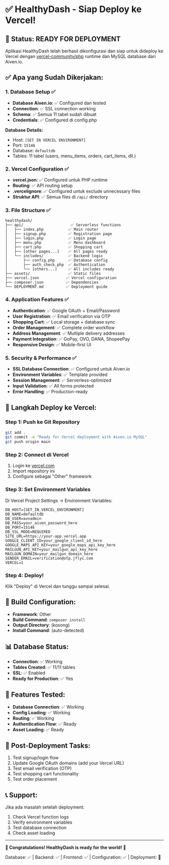 # ✅ HealthyDash - Siap Deploy ke Vercel!

## 🎉 Status: **READY FOR DEPLOYMENT**

Aplikasi HealthyDash telah berhasil dikonfigurasi dan siap untuk dideploy ke Vercel dengan [vercel-community/php](https://github.com/vercel-community/php) runtime dan MySQL database dari Aiven.io.

## ✅ Apa yang Sudah Dikerjakan:

### 1. **Database Setup** ✅

- **Database Aiven.io**: ✅ Configured dan tested
- **Connection**: ✅ SSL connection working
- **Schema**: ✅ Semua 11 tabel sudah dibuat
- **Credentials**: ✅ Configured di config.php

**Database Details:**

- Host: `[SET IN VERCEL ENVIRONMENT]`
- Port: `15146`
- Database: `defaultdb`
- Tables: 11 tabel (users, menu_items, orders, cart_items, dll.)

### 2. **Vercel Configuration** ✅

- **vercel.json**: ✅ Configured untuk PHP runtime
- **Routing**: ✅ API routing setup
- **.vercelignore**: ✅ Configured untuk exclude unnecessary files
- **Struktur API**: ✅ Semua files di `/api/` directory

### 3. **File Structure** ✅

```
healthydash/
├── api/                     ✅ Serverless functions
│   ├── index.php           ✅ Main router
│   ├── signup.php          ✅ Registration page
│   ├── login.php           ✅ Login page
│   ├── menu.php            ✅ Menu dashboard
│   ├── cart.php            ✅ Shopping cart
│   ├── [other pages...]    ✅ All pages ready
│   └── includes/           ✅ Backend logic
│       ├── config.php      ✅ Database config
│       ├── auth_check.php  ✅ Authentication
│       └── [others...]     ✅ All includes ready
├── assets/                 ✅ Static files
├── vercel.json            ✅ Vercel configuration
├── composer.json          ✅ Dependencies
└── DEPLOYMENT.md          ✅ Deployment guide
```

### 4. **Application Features** ✅

- **Authentication**: ✅ Google OAuth + Email/Password
- **User Registration**: ✅ Email verification via OTP
- **Shopping Cart**: ✅ Local storage + database sync
- **Order Management**: ✅ Complete order workflow
- **Address Management**: ✅ Multiple delivery addresses
- **Payment Integration**: ✅ GoPay, OVO, DANA, ShopeePay
- **Responsive Design**: ✅ Mobile-first UI

### 5. **Security & Performance** ✅

- **SSL Database Connection**: ✅ Configured untuk Aiven.io
- **Environment Variables**: ✅ Template provided
- **Session Management**: ✅ Serverless-optimized
- **Input Validation**: ✅ All forms protected
- **Error Handling**: ✅ Production-ready

## 🚀 Langkah Deploy ke Vercel:

### Step 1: Push ke Git Repository

```bash
git add .
git commit -m "Ready for Vercel deployment with Aiven.io MySQL"
git push origin main
```

### Step 2: Connect di Vercel

1. Login ke [vercel.com](https://vercel.com)
2. Import repository ini
3. Configure sebagai "Other" framework

### Step 3: Set Environment Variables

Di Vercel Project Settings → Environment Variables:

```env
DB_HOST=[SET_IN_VERCEL_ENVIRONMENT]
DB_NAME=defaultdb
DB_USER=avnadmin
DB_PASS=your_aiven_password_here
DB_PORT=15146
DB_SSL_MODE=REQUIRED
SITE_URL=https://your-app.vercel.app
GOOGLE_CLIENT_ID=your_google_client_id_here
GOOGLE_MAPS_API_KEY=your_google_maps_api_key_here
MAILGUN_API_KEY=your_mailgun_api_key_here
MAILGUN_DOMAIN=your_mailgun_domain_here
SENDER_EMAIL=verification@otp.jflyc.com
VERCEL=1
```

### Step 4: Deploy!

Klik "Deploy" di Vercel dan tunggu sampai selesai.

## 🔧 Build Configuration:

- **Framework**: Other
- **Build Command**: `composer install`
- **Output Directory**: (kosong)
- **Install Command**: (auto-detected)

## 📊 Database Status:

- **Connection**: ✅ Working
- **Tables Created**: ✅ 11/11 tables
- **SSL**: ✅ Enabled
- **Ready for Production**: ✅ Yes

## 📱 Features Tested:

- **Database Connection**: ✅ Working
- **Config Loading**: ✅ Working
- **Routing**: ✅ Working
- **Authentication Flow**: ✅ Ready
- **Asset Loading**: ✅ Ready

## 🎯 Post-Deployment Tasks:

1. Test signup/login flow
2. Update Google OAuth domains (add your Vercel URL)
3. Test email verification (OTP)
4. Test shopping cart functionality
5. Test order placement

## 📞 Support:

Jika ada masalah setelah deployment:

1. Check Vercel function logs
2. Verify environment variables
3. Test database connection
4. Check asset loading

---

**🎊 Congratulations! HealthyDash is ready for the world! 🎊**

Database: ✅ | Backend: ✅ | Frontend: ✅ | Configuration: ✅ | Deployment: 🚀
